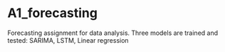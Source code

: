# A1_forecasting

Forecasting assignment for data analysis. 
Three models are trained and tested: SARIMA, LSTM, Linear regression
